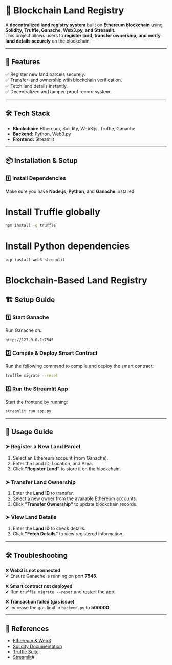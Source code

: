 # 🏡 Blockchain Land Registry

A **decentralized land registry system** built on **Ethereum blockchain** using **Solidity, Truffle, Ganache, Web3.py, and Streamlit**.  
This project allows users to **register land, transfer ownership, and verify land details securely** on the blockchain.

---

## 🚀 Features
✅ Register new land parcels securely.  
✅ Transfer land ownership with blockchain verification.  
✅ Fetch land details instantly.  
✅ Decentralized and tamper-proof record system.  

---

## 🛠 Tech Stack
- **Blockchain:** Ethereum, Solidity, Web3.js, Truffle, Ganache  
- **Backend:** Python, Web3.py  
- **Frontend:** Streamlit  

---

## 📦 Installation & Setup

### 1️⃣ **Install Dependencies**
Make sure you have **Node.js**, **Python**, and **Ganache** installed.

# Install Truffle globally
```bash
npm install -g truffle
```

# Install Python dependencies
```bash
pip install web3 streamlit
```

# Blockchain-Based Land Registry

## 🏗 Setup Guide

### 1️⃣ Start Ganache
Run Ganache on:
```
http://127.0.0.1:7545
```

### 2️⃣ Compile & Deploy Smart Contract
Run the following command to compile and deploy the smart contract:
```bash
truffle migrate --reset
```

### 3️⃣ Run the Streamlit App
Start the frontend by running:
```bash
streamlit run app.py
```

---

## 📜 Usage Guide

### ➤ Register a New Land Parcel
1. Select an Ethereum account (from Ganache).
2. Enter the Land ID, Location, and Area.
3. Click **"Register Land"** to store it on the blockchain.

### ➤ Transfer Land Ownership
1. Enter the **Land ID** to transfer.
2. Select a new owner from the available Ethereum accounts.
3. Click **"Transfer Ownership"** to update blockchain records.

### ➤ View Land Details
1. Enter the **Land ID** to check details.
2. Click **"Fetch Details"** to view registered information.

---

## 🛠 Troubleshooting

❌ **Web3 is not connected**  
✔ Ensure Ganache is running on port **7545**.

❌ **Smart contract not deployed**  
✔ Run `truffle migrate --reset` and restart the app.

❌ **Transaction failed (gas issue)**  
✔ Increase the gas limit in `backend.py` to **500000**.

---

## 🔗 References
- [Ethereum & Web3](https://ethereum.org)
- [Solidity Documentation](https://soliditylang.org)
- [Truffle Suite](https://trufflesuite.com)
- [Streamlit](https://streamlit.io)#